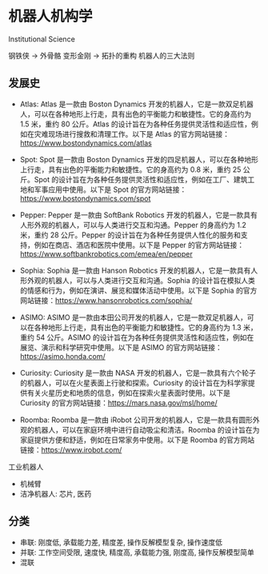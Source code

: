 # 机器人机构学

Institutional Science

钢铁侠 -> 外骨骼
变形金刚 -> 拓扑的重构
机器人的三大法则

## 发展史

- Atlas: Atlas 是一款由 Boston Dynamics 开发的机器人，它是一款双足机器人，可以在各种地形上行走，具有出色的平衡能力和敏捷性。它的身高约为 1.5 米，重约 80 公斤。Atlas 的设计旨在为各种任务提供灵活性和适应性，例如在灾难现场进行搜救和清理工作。以下是 Atlas 的官方网站链接：https://www.bostondynamics.com/atlas

- Spot: Spot 是一款由 Boston Dynamics 开发的四足机器人，可以在各种地形上行走，具有出色的平衡能力和敏捷性。它的身高约为 0.8 米，重约 25 公斤。Spot 的设计旨在为各种任务提供灵活性和适应性，例如在工厂、建筑工地和军事应用中使用。以下是 Spot 的官方网站链接：https://www.bostondynamics.com/spot

- Pepper: Pepper 是一款由 SoftBank Robotics 开发的机器人，它是一款具有人形外观的机器人，可以与人类进行交互和沟通。Pepper 的身高约为 1.2 米，重约 28 公斤。Pepper 的设计旨在为各种任务提供人性化的服务和支持，例如在商店、酒店和医院中使用。以下是 Pepper 的官方网站链接：https://www.softbankrobotics.com/emea/en/pepper

- Sophia: Sophia 是一款由 Hanson Robotics 开发的机器人，它是一款具有人形外观的机器人，可以与人类进行交互和沟通。Sophia 的设计旨在模拟人类的情感和行为，例如在演讲、展览和媒体活动中使用。以下是 Sophia 的官方网站链接：https://www.hansonrobotics.com/sophia/

- ASIMO: ASIMO 是一款由本田公司开发的机器人，它是一款双足机器人，可以在各种地形上行走，具有出色的平衡能力和敏捷性。它的身高约为 1.3 米，重约 54 公斤。ASIMO 的设计旨在为各种任务提供灵活性和适应性，例如在展览、演示和科学研究中使用。以下是 ASIMO 的官方网站链接：https://asimo.honda.com/

- Curiosity: Curiosity 是一款由 NASA 开发的机器人，它是一款具有六个轮子的机器人，可以在火星表面上行驶和探索。Curiosity 的设计旨在为科学家提供有关火星历史和地质的信息，例如在探索火星表面时使用。以下是 Curiosity 的官方网站链接：https://mars.nasa.gov/msl/home/

- Roomba: Roomba 是一款由 iRobot 公司开发的机器人，它是一款具有圆形外观的机器人，可以在家庭环境中进行自动吸尘和清洁。Roomba 的设计旨在为家庭提供方便和舒适，例如在日常家务中使用。以下是 Roomba 的官方网站链接：https://www.irobot.com/

工业机器人

- 机械臂
- 洁净机器人: 芯片, 医药

## 分类

- 串联: 刚度低, 承载能力差, 精度差, 操作反解模型复杂, 操作速度低
- 并联: 工作空间受限, 速度快, 精度高, 承载能力强, 刚度高, 操作反解模型简单
- 混联
